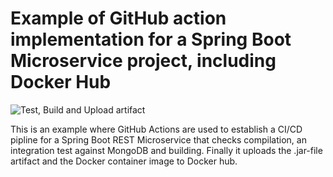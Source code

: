 # Example of GitHub action implementation for a Spring Boot Microservice project, including Docker Hub

![Test, Build and Upload artifact](https://github.com/miverboven/review-service-ex/workflows/Test,%20Build%20and%20Upload%20artifact/badge.svg)

This is an example where GitHub Actions are used to establish a CI/CD pipline for a Spring Boot REST Microservice that checks compilation, an integration test against MongoDB and building. Finally it uploads the .jar-file artifact and the Docker container image to Docker hub.  

